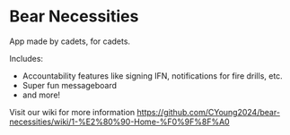 # Bear Necessities

App made by cadets, for cadets.

Includes:

- Accountability features like signing IFN, notifications for fire drills, etc.
- Super fun messageboard
- and more!

Visit our wiki for more information https://github.com/CYoung2024/bear-necessities/wiki/1-%E2%80%90-Home-%F0%9F%8F%A0
